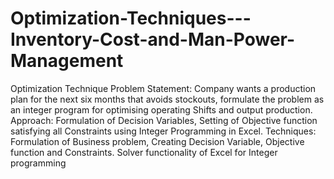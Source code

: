 # Optimization-Techniques---Inventory-Cost-and-Man-Power-Management
 Optimization Technique Problem Statement: Company wants a production plan for the next six months that avoids stockouts, formulate the problem as an integer program for optimising operating Shifts and output production. Approach: Formulation of Decision Variables, Setting of Objective function satisfying all Constraints using Integer Programming in Excel. Techniques: Formulation of Business problem, Creating Decision Variable, Objective function and Constraints. Solver functionality of Excel for Integer programming
